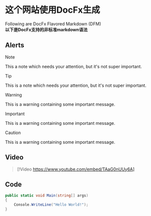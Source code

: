 # 这个网站使用DocFx生成

Following are DocFx Flavored Markdown (DFM)  
**以下是DocFx支持的非标准markdown语法**

## Alerts

> [!NOTE]
> This  a note which needs your attention, but it's not super important.

> [!TIP]
> This is a note which needs your attention, but it's not super important.

> [!WARNING]
> This is a warning containing some important message.

> [!IMPORTANT]
> This is a warning containing some important message.

> [!CAUTION]
> This is a warning containing some important message.

## Video
> [!Video https://www.youtube.com/embed/TAaG0nUUy6A]

## Code

```cs
public static void Main(string[] args)
{
	Console.WriteLine("Hello World!");
}
```
